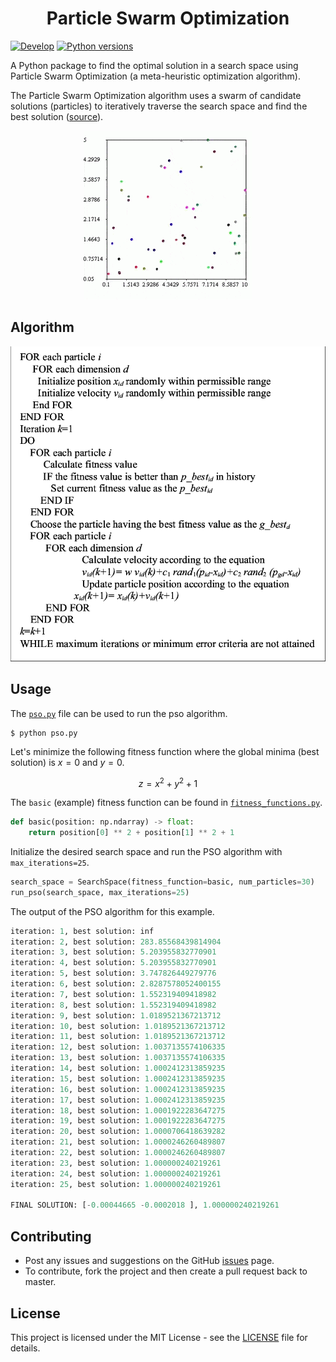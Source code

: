 <h1 align="center">Particle Swarm Optimization</h1>


[![Develop](https://github.com/hasnainroopawalla/ShowML/actions/workflows/develop.yml/badge.svg)](https://github.com/hasnainroopawalla/ShowML/actions/workflows/develop.yml)
[![Python versions](https://img.shields.io/pypi/pyversions/showml.svg?style=plastic)](https://img.shields.io/pypi/pyversions/showml.svg?style=plastic)


A Python package to find the optimal solution in a search space using Particle Swarm Optimization (a meta-heuristic optimization algorithm).

The Particle Swarm Optimization algorithm uses a swarm of candidate solutions (particles) to iteratively traverse the search space and find the best solution ([source](https://en.wikipedia.org/wiki/Particle_swarm_optimization)).


<p align="center">
<img src="docs/demo.gif" alt="Demo"/>
</p>


## Algorithm

<p align="center">
<img src="docs/algorithm.png" alt="Demo"/>
</p>


## Usage
The [`pso.py`](https://github.com/hasnainroopawalla/particle-swarm-optimization/blob/c01bfec6881f48bd6ee70101d2cc0dc7288780d2/src/pso.py) file can be used to run the pso algorithm.
```
$ python pso.py
```

Let's minimize the following fitness function where the global minima (best solution) is $x=0$ and $y=0$.

$$z = x^2 + y^2 + 1$$

The `basic` (example) fitness function can be found in [`fitness_functions.py`]().
```python
def basic(position: np.ndarray) -> float:
    return position[0] ** 2 + position[1] ** 2 + 1
```

Initialize the desired search space and run the PSO algorithm with `max_iterations=25`.
```python
search_space = SearchSpace(fitness_function=basic, num_particles=30)
run_pso(search_space, max_iterations=25)
```

The output of the PSO algorithm for this example.
```python
iteration: 1, best solution: inf
iteration: 2, best solution: 283.85568439814904
iteration: 3, best solution: 5.203955832770901
iteration: 4, best solution: 5.203955832770901
iteration: 5, best solution: 3.747826449279776
iteration: 6, best solution: 2.8287578052400155
iteration: 7, best solution: 1.552319409418982
iteration: 8, best solution: 1.552319409418982
iteration: 9, best solution: 1.0189521367213712
iteration: 10, best solution: 1.0189521367213712
iteration: 11, best solution: 1.0189521367213712
iteration: 12, best solution: 1.0037135574106335
iteration: 13, best solution: 1.0037135574106335
iteration: 14, best solution: 1.0002412313859235
iteration: 15, best solution: 1.0002412313859235
iteration: 16, best solution: 1.0002412313859235
iteration: 17, best solution: 1.0002412313859235
iteration: 18, best solution: 1.0001922283647275
iteration: 19, best solution: 1.0001922283647275
iteration: 20, best solution: 1.0000706418639282
iteration: 21, best solution: 1.0000246260489807
iteration: 22, best solution: 1.0000246260489807
iteration: 23, best solution: 1.000000240219261
iteration: 24, best solution: 1.000000240219261
iteration: 25, best solution: 1.000000240219261

FINAL SOLUTION: [-0.00044665 -0.0002018 ], 1.000000240219261
```

## Contributing
- Post any issues and suggestions on the GitHub [issues](https://github.com/hasnainroopawalla/particle-swarm-optimization/issues) page.
- To contribute, fork the project and then create a pull request back to master.


## License
This project is licensed under the MIT License - see the [LICENSE](https://github.com/hasnainroopawalla/particle-swarm-optimization/blob/c01bfec6881f48bd6ee70101d2cc0dc7288780d2/LICENSE) file for details.
